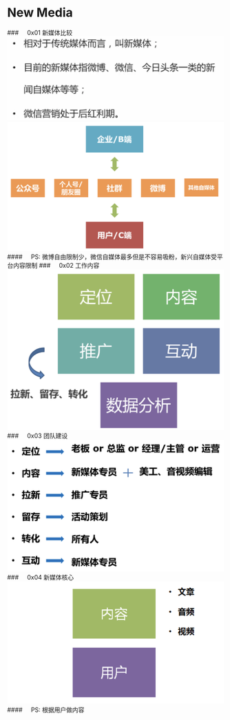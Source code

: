 # New Media
###&nbsp;&nbsp;&nbsp;&nbsp;&nbsp;0x01 新媒体比较
![](/assets/WX20190312-181000@2x.png)
![](/assets/WX20190312-185645@2x.png)
####&nbsp;&nbsp;&nbsp;&nbsp;&nbsp;PS: 微博自由限制少，微信自媒体最多但是不容易吸粉，新兴自媒体受平台内容限制
###&nbsp;&nbsp;&nbsp;&nbsp;&nbsp;0x02 工作内容
![](/assets/WX20190312-183339@2x.png)
###&nbsp;&nbsp;&nbsp;&nbsp;&nbsp;0x03 团队建设
![](/assets/WX20190312-185416@2x.png)
###&nbsp;&nbsp;&nbsp;&nbsp;&nbsp;0x04 新媒体核心
![](/assets/WX20190312-190235@2x.png)
####&nbsp;&nbsp;&nbsp;&nbsp;&nbsp;PS: 根据用户做内容







